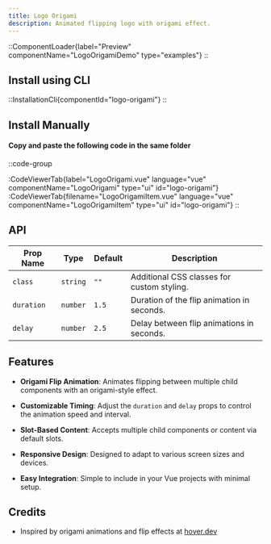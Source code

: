 ```yaml
---
title: Logo Origami
description: Animated flipping logo with origami effect.
---
```


::ComponentLoader{label="Preview" componentName="LogoOrigamiDemo" type="examples"}
::

## Install using CLI

::InstallationCli{componentId="logo-origami"}
::

## Install Manually

#### Copy and paste the following code in the same folder

::code-group

:CodeViewerTab{label="LogoOrigami.vue" language="vue" componentName="LogoOrigami" type="ui" id="logo-origami"}
:CodeViewerTab{filename="LogoOrigamiItem.vue" language="vue" componentName="LogoOrigamiItem" type="ui" id="logo-origami"}
::

## API

| Prop Name  | Type     | Default | Description                                |
| ---------- | -------- | ------- | ------------------------------------------ |
| `class`    | `string` | `""`    | Additional CSS classes for custom styling. |
| `duration` | `number` | `1.5`   | Duration of the flip animation in seconds. |
| `delay`    | `number` | `2.5`   | Delay between flip animations in seconds.  |

## Features

- **Origami Flip Animation**: Animates flipping between multiple child components with an origami-style effect.

- **Customizable Timing**: Adjust the `duration` and `delay` props to control the animation speed and interval.

- **Slot-Based Content**: Accepts multiple child components or content via default slots.

- **Responsive Design**: Designed to adapt to various screen sizes and devices.

- **Easy Integration**: Simple to include in your Vue projects with minimal setup.

## Credits

- Inspired by origami animations and flip effects at [hover.dev](www.hover.dev/components/other#logo-origami)
